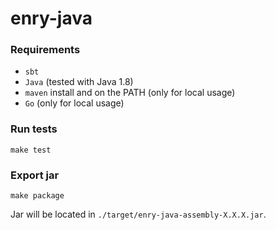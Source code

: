 # enry-java

### Requirements

* `sbt`
* `Java` (tested with Java 1.8)
* `maven` install and on the PATH (only for local usage)
* `Go` (only for local usage)

### Run tests

```
make test
```

### Export jar

```
make package
```

Jar will be located in `./target/enry-java-assembly-X.X.X.jar`.
